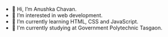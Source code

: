 - 👋 Hi, I’m Anushka Chavan.
- 👀 I’m interested in web development.
- 🌱 I’m currently learning HTML, CSS and JavaScript.
- 💞 I'm currently studying at Government Polytechnic Tasgaon.



<!---
anushkachavan38/anushkachavan38 is a ✨ special ✨ repository because its `README.md` (this file) appears on your GitHub profile.
You can click the Preview link to take a look at your changes.
--->
